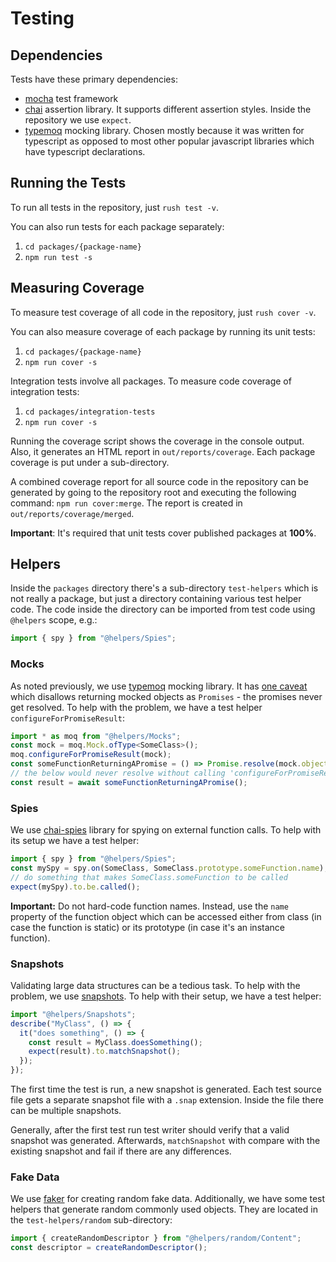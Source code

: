 # Testing

## Dependencies

Tests have these primary dependencies:
- [mocha](https://mochajs.org/) test framework
- [chai](http://chaijs.com/) assertion library. It supports different
assertion styles. Inside the repository we use `expect`.
- [typemoq](https://github.com/florinn/typemoq) mocking library. Chosen
mostly because it was written for typescript as opposed to most other
popular javascript libraries which have typescript declarations.

## Running the Tests

To run all tests in the repository, just `rush test -v`.

You can also run tests for each package separately:
1. `cd packages/{package-name}`
2. `npm run test -s`

## Measuring Coverage

To measure test coverage of all code in the repository, just `rush cover -v`.

You can also measure coverage of each package by running its unit tests:
1. `cd packages/{package-name}`
2. `npm run cover -s`

Integration tests involve all packages. To measure code coverage of integration tests:
1. `cd packages/integration-tests`
2. `npm run cover -s`

Running the coverage script shows the coverage in the console output. Also,
it generates an HTML report in `out/reports/coverage`. Each package
coverage is put under a sub-directory.

A combined coverage report for all source code in the repository can be
generated by going to the repository root and executing the following command:
`npm run cover:merge`. The report is created in `out/reports/coverage/merged`.

**Important**: It's required that unit tests cover published packages at **100%**.

## Helpers

Inside the `packages` directory there's a sub-directory `test-helpers`
which is not really a package, but just a directory containing various
test helper code. The code inside the directory can be imported from
test code using `@helpers` scope, e.g.:
```ts
import { spy } from "@helpers/Spies";
```

### Mocks

As noted previously, we use [typemoq](https://github.com/florinn/typemoq)
mocking library. It has [one caveat](https://github.com/florinn/typemoq/issues/70)
which disallows returning mocked objects as `Promises` - the promises
never get resolved. To help with the problem, we have a test
helper `configureForPromiseResult`:
```ts
import * as moq from "@helpers/Mocks";
const mock = moq.Mock.ofType<SomeClass>();
moq.configureForPromiseResult(mock);
const someFunctionReturningAPromise = () => Promise.resolve(mock.object);
// the below would never resolve without calling 'configureForPromiseResult'
const result = await someFunctionReturningAPromise();
```

### Spies

We use [chai-spies](https://github.com/chaijs/chai-spies) library for
spying on external function calls. To help with its setup we have a test
helper:
```ts
import { spy } from "@helpers/Spies";
const mySpy = spy.on(SomeClass, SomeClass.prototype.someFunction.name);
// do something that makes SomeClass.someFunction to be called
expect(mySpy).to.be.called();
```
**Important:** Do not hard-code function names. Instead, use the `name`
property of the function object which can be accessed either from class
(in case the function is static) or its prototype (in case it's an
instance function).

### Snapshots

Validating large data structures can be a tedious task. To help with the
problem, we use [snapshots](https://github.com/suchipi/chai-jest-snapshot).
To help with their setup, we have a test helper:
```ts
import "@helpers/Snapshots";
describe("MyClass", () => {
  it("does something", () => {
    const result = MyClass.doesSomething();
    expect(result).to.matchSnapshot();
  });
});
```
The first time the test is run, a new snapshot is generated. Each test
source file gets a separate snapshot file with a `.snap` extension. Inside
the file there can be multiple snapshots.

Generally, after the first test run test writer should verify that a valid
snapshot was generated. Afterwards, `matchSnapshot` with compare with the
existing snapshot and fail if there are any differences.

### Fake Data

We use [faker](https://github.com/Marak/Faker.js) for creating random fake
data. Additionally, we have some test helpers that generate random commonly
used objects. They are located in the `test-helpers/random` sub-directory:
```ts
import { createRandomDescriptor } from "@helpers/random/Content";
const descriptor = createRandomDescriptor();
```
